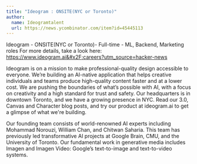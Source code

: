 ```yaml
---
title: "Ideogram : ONSITE(NYC or Toronto)"
author:
  name: Ideogramtalent
  url: https://news.ycombinator.com/item?id=45445113
---
```

Ideogram - ONSITE(NYC or Toronto)- Full-time - ML, Backend, Marketing roles 
For more details, take a look here: <a href="https:&#x2F;&#x2F;www.ideogram.ai&#x2F;careers?utm_source=hacker-news" rel="nofollow">https:&#x2F;&#x2F;www.ideogram.ai&#x2F;careers?utm_source=hacker-news</a>

Ideogram is on a mission to make professional-quality design accessible to everyone. We’re building an AI-native application that helps creative individuals and teams produce high-quality content faster and at a lower cost. We are pushing the boundaries of what’s possible with AI, with a focus on creativity and a high standard for trust and safety. Our headquarters is in downtown Toronto, and we have a growing presence in NYC. Read our 3.0, Canvas and Character blog posts, and try our product at ideogram.ai to get a glimpse of what we&#x27;re building.

Our founding team consists of world-renowned AI experts including Mohammad Norouzi, William Chan, and Chitwan Saharia. This team has previously led transformative AI projects at Google Brain, CMU, and the University of Toronto. Our fundamental work in generative media includes Imagen and Imagen Video: Google’s text-to-image and text-to-video systems.
<JobApplication />
